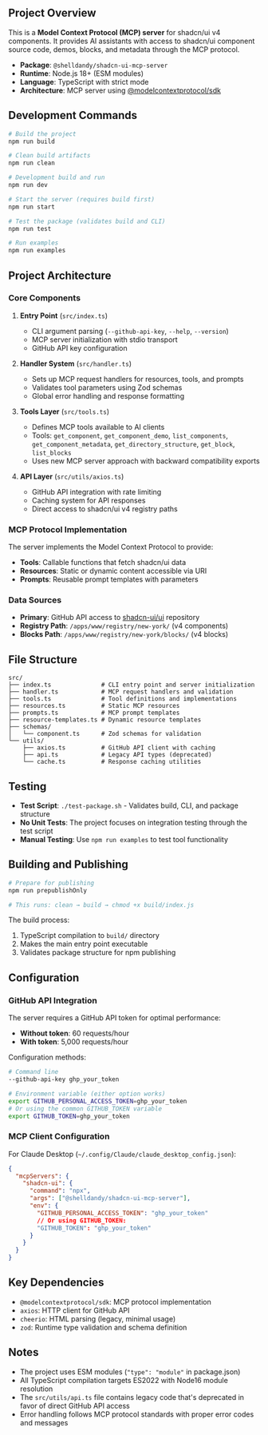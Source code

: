 ## Project Overview

This is a **Model Context Protocol (MCP) server** for shadcn/ui v4 components. It provides AI assistants with access to shadcn/ui component source code, demos, blocks, and metadata through the MCP protocol.

- **Package**: `@shelldandy/shadcn-ui-mcp-server`
- **Runtime**: Node.js 18+ (ESM modules)
- **Language**: TypeScript with strict mode
- **Architecture**: MCP server using [@modelcontextprotocol/sdk](https://github.com/modelcontextprotocol/typescript-sdk)

## Development Commands

```bash
# Build the project
npm run build

# Clean build artifacts
npm run clean

# Development build and run
npm run dev

# Start the server (requires build first)
npm run start

# Test the package (validates build and CLI)
npm run test

# Run examples
npm run examples
```

## Project Architecture

### Core Components

1. **Entry Point** (`src/index.ts`)

   - CLI argument parsing (`--github-api-key`, `--help`, `--version`)
   - MCP server initialization with stdio transport
   - GitHub API key configuration

2. **Handler System** (`src/handler.ts`)

   - Sets up MCP request handlers for resources, tools, and prompts
   - Validates tool parameters using Zod schemas
   - Global error handling and response formatting

3. **Tools Layer** (`src/tools.ts`)

   - Defines MCP tools available to AI clients
   - Tools: `get_component`, `get_component_demo`, `list_components`, `get_component_metadata`, `get_directory_structure`, `get_block`, `list_blocks`
   - Uses new MCP server approach with backward compatibility exports

4. **API Layer** (`src/utils/axios.ts`)
   - GitHub API integration with rate limiting
   - Caching system for API responses
   - Direct access to shadcn/ui v4 registry paths

### MCP Protocol Implementation

The server implements the Model Context Protocol to provide:

- **Tools**: Callable functions that fetch shadcn/ui data
- **Resources**: Static or dynamic content accessible via URI
- **Prompts**: Reusable prompt templates with parameters

### Data Sources

- **Primary**: GitHub API access to [shadcn-ui/ui](https://github.com/shadcn-ui/ui) repository
- **Registry Path**: `/apps/www/registry/new-york/` (v4 components)
- **Blocks Path**: `/apps/www/registry/new-york/blocks/` (v4 blocks)

## File Structure

```
src/
├── index.ts              # CLI entry point and server initialization
├── handler.ts            # MCP request handlers and validation
├── tools.ts              # Tool definitions and implementations
├── resources.ts          # Static MCP resources
├── prompts.ts            # MCP prompt templates
├── resource-templates.ts # Dynamic resource templates
├── schemas/
│   └── component.ts      # Zod schemas for validation
└── utils/
    ├── axios.ts          # GitHub API client with caching
    ├── api.ts            # Legacy API types (deprecated)
    └── cache.ts          # Response caching utilities
```

## Testing

- **Test Script**: `./test-package.sh` - Validates build, CLI, and package structure
- **No Unit Tests**: The project focuses on integration testing through the test script
- **Manual Testing**: Use `npm run examples` to test tool functionality

## Building and Publishing

```bash
# Prepare for publishing
npm run prepublishOnly

# This runs: clean → build → chmod +x build/index.js
```

The build process:

1. TypeScript compilation to `build/` directory
2. Makes the main entry point executable
3. Validates package structure for npm publishing

## Configuration

### GitHub API Integration

The server requires a GitHub API token for optimal performance:

- **Without token**: 60 requests/hour
- **With token**: 5,000 requests/hour

Configuration methods:

```bash
# Command line
--github-api-key ghp_your_token

# Environment variable (either option works)
export GITHUB_PERSONAL_ACCESS_TOKEN=ghp_your_token
# Or using the common GITHUB_TOKEN variable
export GITHUB_TOKEN=ghp_your_token
```

### MCP Client Configuration

For Claude Desktop (`~/.config/Claude/claude_desktop_config.json`):

```json
{
  "mcpServers": {
    "shadcn-ui": {
      "command": "npx",
      "args": ["@shelldandy/shadcn-ui-mcp-server"],
      "env": {
        "GITHUB_PERSONAL_ACCESS_TOKEN": "ghp_your_token"
        // Or using GITHUB_TOKEN:
        "GITHUB_TOKEN": "ghp_your_token"
      }
    }
  }
}
```

## Key Dependencies

- `@modelcontextprotocol/sdk`: MCP protocol implementation
- `axios`: HTTP client for GitHub API
- `cheerio`: HTML parsing (legacy, minimal usage)
- `zod`: Runtime type validation and schema definition

## Notes

- The project uses ESM modules (`"type": "module"` in package.json)
- All TypeScript compilation targets ES2022 with Node16 module resolution
- The `src/utils/api.ts` file contains legacy code that's deprecated in favor of direct GitHub API access
- Error handling follows MCP protocol standards with proper error codes and messages
